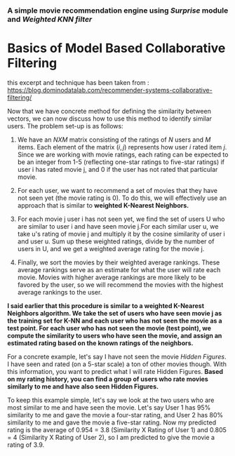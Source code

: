 ### A simple movie recommendation engine using *Surprise* module and *Weighted KNN filter*

# Basics of Model Based Collaborative Filtering

this excerpt and technique has been taken from : https://blog.dominodatalab.com/recommender-systems-collaborative-filtering/

Now that we have concrete method for defining the similarity between vectors, we can now discuss how to use this method to identify similar users. The problem set-up is as follows:

1. We have an $N X M$ matrix consisting of the ratings of $N$ users and $M$ items. Each element of the matrix $(i, j)$ represents how user $i$ rated item $j$. Since we are working with movie ratings, each rating can be expected to be an integer from 1-5 (reflecting one-star ratings to five-star ratings) if user i has rated movie j, and 0 if the user has not rated that particular movie.

2. For each user, we want to recommend a set of movies that they have not seen yet (the movie rating is 0). To do this, we will effectively use an approach that is similar to **weighted K-Nearest Neighbors.**

3. For each movie j user i has not seen yet, we find the set of users U who are similar to user i and have seen movie j.For each similar user u, we take u's rating of movie j and multiply it by the cosine similarity of user i and user u. Sum up these weighted ratings, divide by the number of users in U, and we get a weighted average rating for the movie j.

4. Finally, we sort the movies by their weighted average rankings. These average rankings serve as an estimate for what the user will rate each movie. Movies with higher average rankings are more likely to be favored by the user, so we will recommend the movies with the highest average rankings to the user.

**I said earlier that this procedure is similar to a weighted K-Nearest Neighbors algorithm. We take the set of users who have seen movie j as the training set for K-NN and each user who has not seen the movie as a test point. For each user who has not seen the movie (test point), we compute the similarity to users who have seen the movie, and assign an estimated rating based on the known ratings of the neighbors.**

For a concrete example, let's say I have not seen the movie *Hidden Figures*. I have seen and rated (on a 5-star scale) a ton of other movies though. With this information, you want to predict what I will rate Hidden Figures. **Based on my rating history, you can find a group of users who rate movies similarly to me and have also seen Hidden Figures.** 

To keep this example simple, let's say we look at the two users who are most similar to me and have seen the movie. Let's say User 1 has 95% similarity to me and gave the movie a four-star rating, and User 2 has 80% similarity to me and gave the movie a five-star rating. Now my predicted rating is the average of 0.954 = 3.8 (Similarity X Rating of User 1) and 0.805 = 4 (Similarity X Rating of User 2), so I am predicted to give the movie a rating of 3.9.
